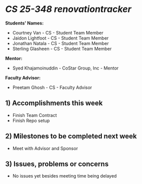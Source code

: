 # *CS 25-348 renovationtracker*

**Students' Names:**
- Courtney Van - CS - Student Team Member
- Jaidon Lightfoot - CS - Student Team Member
- Jonathan Natala - CS - Student Team Member
- Sterling Glasheen - CS - Student Team Member

**Mentor:**

- Syed Khajamoinuddin - CoStar Group, Inc - Mentor

**Faculty Advisor:**

- Preetam Ghosh - CS - Faculty Advisor

## 1) Accomplishments this week ##
   - Finish Team Contract
   - Finish Repo setup

## 2) Milestones to be completed next week ##
   - Meet with Advisor and Sponsor

## 3) Issues, problems or concerns ##
   - No issues yet besides meeting time being delayed
  
   
